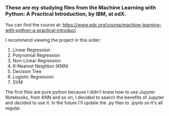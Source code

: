### These are my studying files from the Machine Learning with Python: A Practical Introduction, by IBM, at edX.

You can find the course at: https://www.edx.org/course/machine-learning-with-python-a-practical-introduct

I recommend viewing the project in this order:
1. Linear Regression
2. Polynomial Regression
3. Non-Linear Regression
4. K-Nearest Neighbor (KNN)
5. Decision Tree
6. Logistic Regression
7. SVM

The first files are pure python because I didn't knew how to use Jupyter Notebooks, from KNN and so on, I decided to search the benefits of Jupyter and decided to use it. In the future I'll update the .py files to .ipynb so it's all regular.
